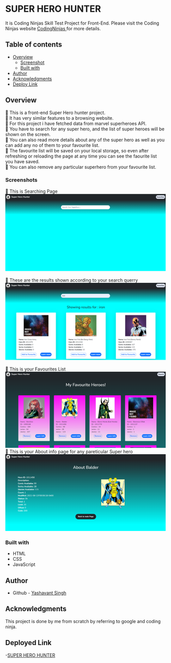 # SUPER HERO HUNTER

It is  Coding Ninjas Skill Test Project for Front-End. Please visit the Coding Ninjas website [CodingNinjas ](https://www.codingninjas.com/) for more details.


## Table of contents

- [Overview](#overview)
  - [Screenshot](#screenshots)
  - [Built with](#built-with)
- [Author](#author)
- [Acknowledgments](#acknowledgments)
- [Deploy Link](#deployed-link)


## Overview

🔴 This is a front-end Super Hero hunter project.<br />
🔴 It has very similar features to a browsing website.<br />
🔴 For this project i have fetched data from marvel superheroes API.<br />
🔴 You have to search for any super hero, and the list of super heroes will be shown on the screen.<br />
🔴 You can also read more details about any of the super hero as well as you can add any no of them to your favourite list.<br />
🔴 The favourite list will be saved on your local storage, so even after refreshing or reloading the page at any time you can see the faourite list you have saved.<br/>
🔴 You can also remove any particular superhero from your favourite list.


### Screenshots
🔴 This is Searching Page<br />
![](images/s1.png)<br /><br />
🔴 These are the results shown according to your search querry<br />
![](images/s2.png)<br /><br />
🔴 This is your Favourites List<br />
![](images/s3.png)<br />
🔴 This is your About info page for any pareticular Super hero<br />
![](images/s4.png)<br />



### Built with

- HTML
- CSS
- JavaScript


## Author

- Github - [Yashavant Singh](https://github.com/Yashavant0707)


## Acknowledgments

This project is done by me from scratch by referring to google and coding ninja.


## Deployed Link
-[SUPER HERO HUNTER]()
